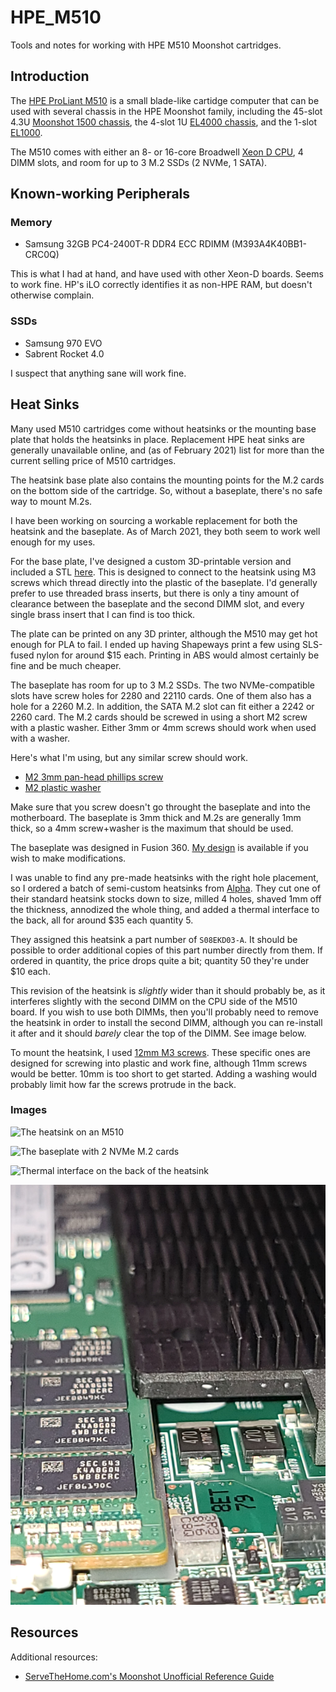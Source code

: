 # HPE_M510

Tools and notes for working with HPE M510 Moonshot cartridges.

## Introduction

The [HPE ProLiant
M510](https://h20195.www2.hpe.com/v2/getdocument.aspx?docname=c05069171)
is a small blade-like cartidge computer that can be used with several
chassis in the HPE Moonshot family, including the 45-slot 4.3U
[Moonshot 1500
chassis](https://h20195.www2.hpe.com/v2/getdocument.aspx?docname=c04111337),
the 4-slot 1U [EL4000
chassis](https://h20195.www2.hpe.com/v2/Getdocument.aspx?docname=c05211200),
and the 1-slot
[EL1000](https://h20195.www2.hpe.com/v2/getdocument.aspx?docname=c05211199[).

The M510 comes with either an 8- or 16-core Broadwell [Xeon D
CPU](https://en.wikipedia.org/wiki/List_of_Intel_Broadwell-based_Xeon_microprocessors#Xeon_D-15xx_(uniprocessor,_SoC)),
4 DIMM slots, and room for up to 3 M.2 SSDs (2 NVMe, 1 SATA).

## Known-working Peripherals

### Memory

* Samsung 32GB PC4-2400T-R DDR4 ECC RDIMM (M393A4K40BB1-CRC0Q)

This is what I had at hand, and have used with other Xeon-D boards.
Seems to work fine.  HP's iLO correctly identifies it as non-HPE RAM,
but doesn't otherwise complain.

### SSDs

* Samsung 970 EVO
* Sabrent Rocket 4.0

I suspect that anything sane will work fine.


## Heat Sinks

Many used M510 cartridges come without heatsinks or the mounting base
plate that holds the heatsinks in place.  Replacement HPE heat sinks
are generally unavailable online, and (as of February 2021) list for
more than the current selling price of M510 cartridges.

The heatsink base plate also contains the mounting points for the M.2
cards on the bottom side of the cartridge.  So, without a baseplate,
there's no safe way to mount M.2s.

I have been working on sourcing a workable replacement for both the
heatsink and the baseplate.  As of March 2021, they both seem to work
well enough for my uses.

For the base plate, I've designed a custom 3D-printable version and
included a STL [here](M510+Heatsink_Mount.stl').  This is designed to
connect to the heatsink using M3 screws which thread directly into the
plastic of the baseplate.  I'd generally prefer to use threaded brass
inserts, but there is only a tiny amount of clearance between the
baseplate and the second DIMM slot, and every single brass insert that
I can find is too thick.

The plate can be printed on any 3D printer, although the M510 may get
hot enough for PLA to fail.  I ended up having Shapeways print a few
using SLS-fused nylon for around $15 each.  Printing in ABS would
almost certainly be fine and be much cheaper.

The baseplate has room for up to 3 M.2 SSDs.  The two NVMe-compatible
slots have screw holes for 2280 and 22110 cards.  One of them also has
a hole for a 2260 M.2.  In addition, the SATA M.2 slot can fit either
a 2242 or 2260 card.  The M.2 cards should be screwed in using a short
M2 screw with a plastic washer.  Either 3mm or 4mm screws should work
when used with a washer.

Here's what I'm using, but any similar screw should work.

* [M2 3mm pan-head phillips screw](https://www.mcmaster.com/90116A007/)
* [M2 plastic washer](https://www.mcmaster.com/95610A510/)

Make sure that you screw doesn't go throught the baseplate and into
the motherboard.  The baseplate is 3mm thick and M.2s are generally
1mm thick, so a 4mm screw+washer is the maximum that should be used.

The baseplate was designed in Fusion 360.  [My
design](https://a360.co/3drTb7T) is available if you wish to make
modifications.

I was unable to find any pre-made heatsinks with the right hole
placement, so I ordered a batch of semi-custom heatsinks from
[Alpha](https://www.alphanovatech.com/).  They cut one of their
standard heatsink stocks down to size, milled 4 holes, shaved 1mm off
the thickness, annodized the whole thing, and added a thermal
interface to the back, all for around $35 each quantity 5.

They assigned this heatsink a part number of `S08EKD03-A`.  It should
be possible to order additional copies of this part number directly
from them.  If ordered in quantity, the price drops quite a bit;
quantity 50 they're under $10 each.

This revision of the heatsink is *slightly* wider than it should
probably be, as it interferes slightly with the second DIMM on the CPU
side of the M510 board.  If you wish to use both DIMMs, then you'll
probably need to remove the heatsink in order to install the second
DIMM, although you can re-install it after and it should *barely*
clear the top of the DIMM.  See image below.

To mount the heatsink, I used [12mm M3
screws](https://www.mcmaster.com/96817A912/).  These specific ones are
designed for screwing into plastic and work fine, although 11mm screws
would be better.  10mm is too short to get started.  Adding a washing
would probably limit how far the screws protrude in the back.

### Images

![The heatsink on an M510](M510_with_heatsink.jpg)

![The baseplate with 2 NVMe M.2 cards](M510_M2s.jpg)

![Thermal interface on the back of the heatsink](M510_heatsink_interface.jpg)

![Heatsink overlap with DIMM](M510_DIMM.jpg)

## Resources

Additional resources:

* [ServeTheHome.com's Moonshot Unofficial Reference
  Guide](https://forums.servethehome.com/index.php?resources/hp-hpe-moonshot-unofficial-reference-guide.19/)